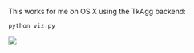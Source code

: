 This works for me on OS X using the TkAgg backend:

```bash
python viz.py
```

![](https://i.imgur.com/GbwrhWU.gif)
